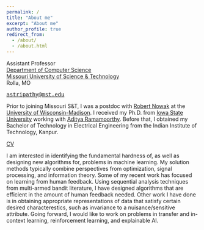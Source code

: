 ```yaml
---
permalink: /
title: "About me"
excerpt: "About me"
author_profile: true
redirect_from: 
  - /about/
  - /about.html
---
```


Assistant Professor  
[Department of Computer Science](https://cs.mst.edu)  
[Missouri University of Science & Technology](https://mst.edu)  
Rolla, MO

<kbd> astripathy@mst.edu </kbd>

Prior to joining Missouri S&T, I was a postdoc with [Robert Nowak](https://nowak.ece.wisc.edu/) at the [University of Wisconsin-Madison](http://www.wisc.edu). I received my Ph.D. from [Iowa State University](http://www.iastate.edu) working with [Aditya Ramamoorthy](http://www.ece.iastate.edu/adityar/). Before that, I obtained my Bachelor of Technology in Electrical Engineering from the Indian Institute of Technology, Kanpur.


<a href="https://astripathy.github.io/files/tripathy_CV_May22.pdf">CV</a>

I am interested in identifying the fundamental hardness of, as well as designing new algorithms for, problems in machine learning. 
My solution methods typically combine perspectives from optimization, signal processing, and information theory. 
Some of my recent work has focused on learning from human feedback. Using sequential analysis techniques from multi-armed bandit literature, I have designed algorithms that are efficient in the amount of human feedback needed. Other work I have done is in obtaining appropriate representations of data that satisfy certain desired characterestics, such as invariance to a nuisance/sensitive attribute. Going forward, I would like to work on problems in transfer and in-context learning, reinforcement learning, and explainable AI. 

<!-- 
Students with good mathematical background interested in pursuing a Ph.D. or M.S. thesis are encouraged to contact me via email.


I aim to develop a core undergraduate course titled _Principles of Machine Learning and AI_ over the next couple of years. With increasing interest among students and their potential employers in seeing if they have taken such a course, I believe it will be a solid addition to the Computer Science curriculum at Missouri S&T. 

I am a member of IEEE and ACM professional societies. I have been consistently asked to review articles in leading journals and conferences such as IEEE Transactions on Information Theory, IEEE Transactions on Signal Processing, Advances in Neural Information Processing Systems (_NeurIPS_), International Conference on Machine Learning (_ICML_), AAAI Conference on Artificial Intelligence, and others.  
-->